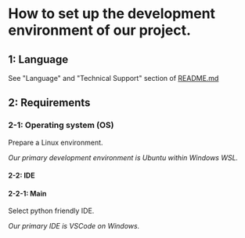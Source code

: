 # How to set up the development environment of our project.

## 1: Language

See "Language" and "Technical Support" section of [README.md](README.md)

## 2: Requirements

### 2-1: Operating system (OS)

Prepare a Linux environment.

_Our primary development environment is Ubuntu within Windows WSL._

#### 2-2: IDE

#### 2-2-1: Main

Select python friendly IDE.

_Our primary IDE is VSCode on Windows._
